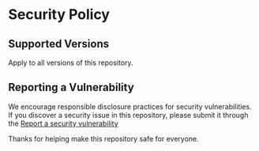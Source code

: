 # Security Policy

## Supported Versions

Apply to all versions of this repository.

## Reporting a Vulnerability

We encourage responsible disclosure practices for security vulnerabilities.
If you discover a security issue in this repository, please submit it through the [Report a security vulnerability](https://github.com/ironwolphern/bastion/security/advisories/new)

Thanks for helping make this repository safe for everyone.